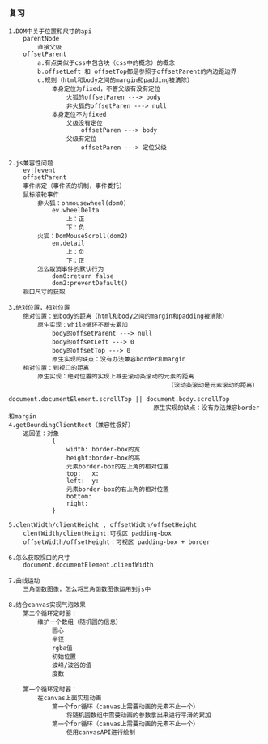 ### 复习
    1.DOM中关于位置和尺寸的api
        parentNode
            直接父级
        offsetParent
            a.有点类似于css中包含块（css中的概念）的概念
            b.offsetLeft 和 offsetTop都是参照于offsetParent的内边距边界
            c.规则（html和body之间的margin和padding被清除）
                本身定位为fixed，不管父级有没有定位
                    火狐的offsetParen ---> body
                    非火狐的offsetParen ---> null
                本身定位不为fixed
                    父级没有定位
                        offsetParen ---> body
                    父级有定位
                        offsetParen ---> 定位父级
            
    2.js兼容性问题
        ev||event
        offsetParent
        事件绑定（事件流的机制，事件委托）
        鼠标滚轮事件
            非火狐：onmousewheel(dom0)
                ev.wheelDelta
                    上：正
                    下：负
            火狐：DomMouseScroll(dom2)
                en.detail
                    上：负
                    下：正
            怎么取消事件的默认行为
                dom0:return false
                dom2:preventDefault()
        视口尺寸的获取

    3.绝对位置，相对位置
        绝对位置：到body的距离（html和body之间的margin和padding被清除）
            原生实现：while循环不断去累加
                body的offsetParent ---> null
                body的offsetLeft ---> 0
                body的offsetTop ---> 0
                原生实现的缺点：没有办法兼容border和margin
        相对位置：到视口的距离
            原生实现：绝对位置的实现上减去滚动条滚动的元素的距离
                                                （滚动条滚动是元素滚动的距离）
                                            document.documentElement.scrollTop || document.body.scrollTop 
                                            原生实现的缺点：没有办法兼容border和margin
    4.getBoundingClientRect（兼容性极好）
        返回值：对象
                {
                    width: border-box的宽
                    height:border-box的高
                    元素border-box的左上角的相对位置
                    top:   x:
                    left:  y:
                    元素border-box的右上角的相对位置
                    bottom:
                    right:
                }

    5.clentWidth/clientHeight , offsetWidth/offsetHeight
        clentWidth/clientHeight:可视区 padding-box
        offsetWidth/offsetHeight：可视区 padding-box + border

    6.怎么获取视口的尺寸
        document.documentElement.clientWidth

    7.曲线运动
        三角函数图像，怎么将三角函数图像运用到js中
    
    8.结合canvas实现气泡效果
        第二个循环定时器：
            维护一个数组（随机圆的信息）
                圆心
                半径
                rgba值
                初始位置
                波峰/波谷的值
                度数

        第一个循环定时器：
            在canvas上面实现动画
                第一个for循环（canvas上需要动画的元素不止一个）
                    将随机圆数组中需要动画的参数拿出来进行平滑的累加
                第一个for循环（canvas上需要动画的元素不止一个）
                    使用canvasAPI进行绘制
         